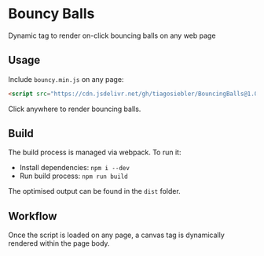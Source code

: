 # Bouncy Balls

Dynamic tag to render on-click bouncing balls on any web page

## Usage

Include `bouncy.min.js` on any page:
```html
<script src="https://cdn.jsdelivr.net/gh/tiagosiebler/BouncingBalls@1.0.1/dist/bouncy.min.js" crossorigin="anonymous"></script>
```

Click anywhere to render bouncing balls.

## Build

The build process is managed via webpack. To run it:
- Install dependencies: `npm i --dev`
- Run build process: `npm run build`

The optimised output can be found in the `dist` folder.

## Workflow
Once the script is loaded on any page, a canvas tag is dynamically rendered within the page body.